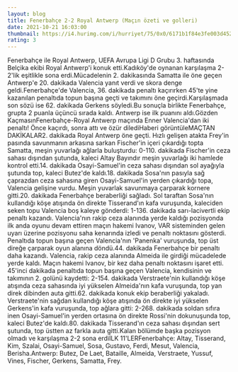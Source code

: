 ```yaml
--- 
layout: blog
title: Fenerbahçe 2-2 Royal Antwerp (Maçın özeti ve golleri)
date: 2021-10-21 16:03:00
thumbnail: https://i4.hurimg.com/i/hurriyet/75/0x0/6171b1f84e3fe003d45290da.jpg
rating: 3
---
```

Fenerbahçe ile Royal Antwerp, UEFA Avrupa Ligi D Grubu 3. haftasında Belçika ekibi Royal Antwerp'i konuk etti.Kadıköy'de oynanan karşılaşma 2-2'lik eşitlikle sona erdi.Mücadelenin 2. dakikasında Samatta ile öne geçen Antwerp'e 20. dakikada Valencia yanıt verdi ve skora denge geldi.Fenerbahçe'de Valencia, 36. dakikada penaltı kaçırırken 45'te yine kazanılan penaltıda topun başına geçti ve takımını öne geçirdi.Karşılaşmada son sözü ise 62. dakikada Gerkens söyledi.Bu sonuçla birlikte Fenerbahçe, grupta 2 puanla üçüncü sırada kaldı. Antwerp ise ilk puanını aldı.Gözden KaçmasınFenerbahçe-Royal Antwerp maçında Enner Valencia'dan iki penaltı! Önce kaçırdı, sonra attı ve özür dilediHaberi görüntüleMAÇTAN DAKİKALAR2. dakikada Royal Antwerp öne geçti. Hızlı gelişen atakta Frey'in pasında savunmanın arkasına sarkan Fischer'in içeri çıkardığı topta Samatta, meşin yuvarlağı ağlarla buluşturdu: 0-110. dakikada Fischer'in ceza sahası dışından şutunda, kaleci Altay Bayındır meşin yuvarlağı iki hamlede kontrol etti.14. dakikada Osayi-Samuel'in ceza sahası dışından sol ayağıyla şutunda top, kaleci Butez'de kaldı.18. dakikada Sosa'nın pasıyla sağ çaprazdan ceza sahasına giren Osayi-Samuel'in yerden çıkardığı topa, Valencia gelişine vurdu. Meşin yuvarlak savunmaya çarparak kornere gitti.20. dakikada Fenerbahçe beraberliği sağladı. Sol taraftan Sosa'nın kullandığı köşe atışında ön direkte Tisserand'ın kafa vuruşunda, kaleciden seken topu Valencia boş kaleye gönderdi: 1-136. dakikada sarı-lacivertli ekip penaltı kazandı. Valencia'nın rakip ceza alanında yerde kaldığı pozisyonda ilk anda oyunu devam ettiren maçın hakemi Ivanov, VAR sisteminden gelen uyarı üzerine pozisyonu saha kenarında izledi ve penaltı noktasını gösterdi. Penaltıda topun başına geçen Valencia'nın 'Panenka' vuruşunda, top üst direğe çarparak oyun alanına döndü.44. dakikada Fenerbahçe bir penaltı daha kazandı. Valencia, rakip ceza alanında Almeida ile girdiği mücadelede yerde kaldı. Maçın hakemi Ivanov, bir kez daha penaltı noktasını işaret etti. 45'inci dakikada penaltıda topun başına geçen Valencia, kendisinin ve takımının 2. golünü kaydetti: 2-154. dakikada Verstraete'nin kullandığı köşe atışında ceza sahasında iyi yükselen Almeida'nın kafa vuruşunda, top yan direk dibinden auta gitti.62. dakikada konuk ekip beraberliği yakaladı. Verstraete'nin sağdan kullandığı köşe atışında ön direkte iyi yükselen Gerkens'in kafa vuruşunda, top ağlara gitti: 2-268. dakikada soldan sıfıra inen Osayi-Samuel'in yerden ortasına ön direkte Rossi'nin dokunuşunda top, kaleci Butez'de kaldı.80. dakikada Tisserand'ın ceza sahası dışından sert şutunda, top üstten az farkla auta gitti.Kalan bölümde başka pozisyon olmadı ve karşılaşma 2-2 sona erdiİLK 11'LERFenerbahçe: Altay, Tisserand, Kim, Szalai, Osayi-Samuel, Sosa, Gustavo, Ferdi, Mesut, Valencia, Berisha.Antwerp: Butez, De Laet, Bataille, Almeida, Verstraete, Yussuf, Vines, Fischer, Gerkens, Samatta, Frey. 
